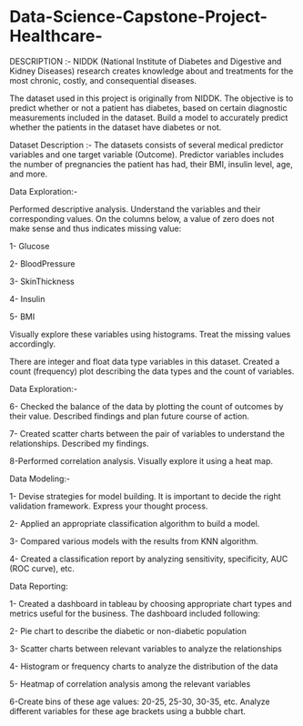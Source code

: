 # Data-Science-Capstone-Project-Healthcare-

DESCRIPTION :- NIDDK (National Institute of Diabetes and Digestive and Kidney Diseases) research creates knowledge about and treatments for the most chronic, costly, and consequential diseases.

The dataset used in this project is originally from NIDDK. The objective is to predict whether or not a patient has diabetes, based on certain diagnostic measurements included in the dataset. Build a model to accurately predict whether the patients in the dataset have diabetes or not.
 
Dataset Description :- The datasets consists of several medical predictor variables and one target variable (Outcome). Predictor variables includes the number of pregnancies the patient has had, their BMI, insulin level, age, and more.

Data Exploration:-

Performed descriptive analysis. Understand the variables and their corresponding values. On the columns below, a value of zero does not make sense and thus indicates missing value:

1- Glucose

2- BloodPressure

3- SkinThickness

4- Insulin

5- BMI

Visually explore these variables using histograms. Treat the missing values accordingly.

There are integer and float data type variables in this dataset. Created a count (frequency) plot describing the data types and the count of variables. 

 

Data Exploration:-

6- Checked the balance of the data by plotting the count of outcomes by their value. Described findings and plan future course of action.

7- Created scatter charts between the pair of variables to understand the relationships. Described my findings.

8-Performed correlation analysis. Visually explore it using a heat map.



Data Modeling:-

1- Devise strategies for model building. It is important to decide the right validation framework. Express your thought process. 

2- Applied an appropriate classification algorithm to build a model.

3- Compared various models with the results from KNN algorithm.

4- Created a classification report by analyzing sensitivity, specificity, AUC (ROC curve), etc.


Data Reporting:

1- Created a dashboard in tableau by choosing appropriate chart types and metrics useful for the business. The dashboard included following:

2- Pie chart to describe the diabetic or non-diabetic population

3- Scatter charts between relevant variables to analyze the relationships

4- Histogram or frequency charts to analyze the distribution of the data

5- Heatmap of correlation analysis among the relevant variables

6-Create bins of these age values: 20-25, 25-30, 30-35, etc. Analyze different variables for these age brackets using a bubble chart.

